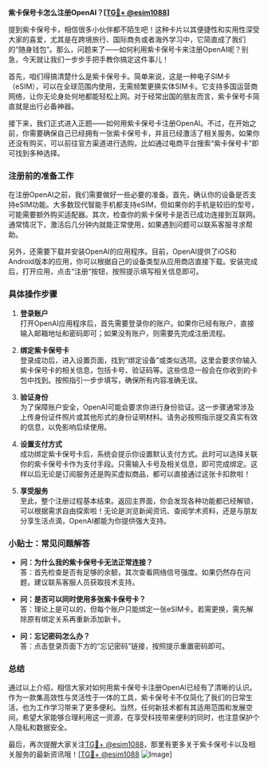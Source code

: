 **紫卡保号卡怎么注册OpenAI？[[TG💪+ @esim1088](https://t.me/s/esim1088)]**

提到紫卡保号卡，相信很多小伙伴都不陌生吧！这种卡片以其便捷性和实用性深受大家的喜爱，尤其是在跨境旅行、国际商务或者海外学习中，它简直成了我们的“随身钱包”。那么，问题来了——如何利用紫卡保号卡来注册OpenAI呢？别急，今天就让我们一步步手把手教你搞定这件事儿！

首先，咱们得搞清楚什么是紫卡保号卡。简单来说，这是一种电子SIM卡（eSIM），可以在全球范围内使用，无需频繁更换实体SIM卡。它支持多国运营商网络，让你无论身处何地都能轻松上网。对于经常出国的朋友而言，紫卡保号卡简直就是出行必备神器。

接下来，我们正式进入正题——如何用紫卡保号卡注册OpenAI。不过，在开始之前，你需要确保自己已经拥有一张紫卡保号卡，并且已经激活了相关服务。如果你还没有购买，可以前往官方渠道进行选购，比如通过电商平台搜索“紫卡保号卡”即可找到多种选择。

### 注册前的准备工作

在注册OpenAI之前，我们需要做好一些必要的准备。首先，确认你的设备是否支持eSIM功能。大多数现代智能手机都支持eSIM，但如果你的手机是较旧的型号，可能需要额外购买适配器。其次，检查你的紫卡保号卡是否已成功连接到互联网。通常情况下，激活后几分钟内就能正常使用，如果遇到问题可以联系客服寻求帮助。

另外，还需要下载并安装OpenAI的应用程序。目前，OpenAI提供了iOS和Android版本的应用，你可以根据自己的设备类型从应用商店直接下载。安装完成后，打开应用，点击“注册”按钮，按照提示填写相关信息即可。

### 具体操作步骤

1. **登录账户**  
   打开OpenAI应用程序后，首先需要登录你的账户。如果你已经有账户，直接输入邮箱地址和密码即可；如果没有账户，则需要先完成注册流程。

2. **绑定紫卡保号卡**  
   登录成功后，进入设置页面，找到“绑定设备”或类似选项。这里会要求你输入紫卡保号卡的相关信息，包括卡号、验证码等。这些信息一般会在你收到的卡包中找到。按照指引一步步填写，确保所有内容准确无误。

3. **验证身份**  
   为了保障账户安全，OpenAI可能会要求你进行身份验证。这一步骤通常涉及上传身份证件照片或其他形式的身份证明材料。请务必按照指示提交真实有效的信息，以免影响后续使用。

4. **设置支付方式**  
   成功绑定紫卡保号卡后，系统会提示你设置默认支付方式。此时可以选择关联你的紫卡保号卡作为支付手段。只需输入卡号及相关信息，即可完成绑定。这样以后无论是订阅服务还是购买虚拟商品，都可以直接通过这张卡扣款啦！

5. **享受服务**  
   至此，整个注册过程基本结束。返回主界面，你会发现各种功能都已经解锁，可以根据需求自由探索啦！无论是浏览新闻资讯、查阅学术资料，还是与朋友分享生活点滴，OpenAI都能为你提供强大支持。

### 小贴士：常见问题解答

- **问：为什么我的紫卡保号卡无法正常连接？**  
  答：首先检查是否有足够的余额，其次查看网络信号强度。如果仍然存在问题，建议联系客服人员获取技术支持。

- **问：是否可以同时使用多张紫卡保号卡？**  
  答：理论上是可以的，但每个账户只能绑定一张eSIM卡。若需更换，需先解除原有绑定关系再重新添加新卡。

- **问：忘记密码怎么办？**  
  答：点击登录页面下方的“忘记密码”链接，按照提示重置密码即可。

### 总结

通过以上介绍，相信大家对如何用紫卡保号卡注册OpenAI已经有了清晰的认识。作为一款集高效性与灵活性于一体的工具，紫卡保号卡不仅简化了我们的日常生活，也为工作学习带来了更多便利。当然，任何新技术都有其适用范围和发展空间，希望大家能够合理利用这一资源，在享受科技带来便利的同时，也注意保护个人隐私和数据安全。

最后，再次提醒大家关注[TG💪+ @esim1088](https://t.me/s/esim1088)，那里有更多关于紫卡保号卡以及相关服务的最新资讯哦！[[TG💪+ @esim1088](https://t.me/s/esim1088) ![Image](https://i.postimg.cc/4NQfJmqS/Snipaste-2025-05-13-00-14-12.png)]